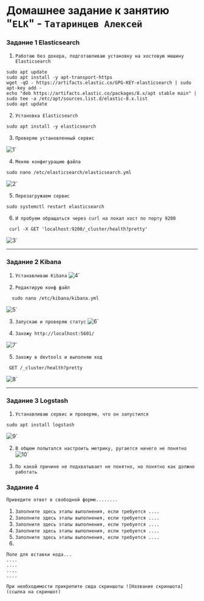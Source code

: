 # Домашнее задание к занятию "`ELK`" - `Татаринцев Алексей`




### Задание 1 Elasticsearch


1. `Работаю без докера, подготавливаю установку на хостовую машину Elasticsearch`

```
sudo apt update
sudo apt install -y apt-transport-https
wget -qO - https://artifacts.elastic.co/GPG-KEY-elasticsearch | sudo apt-key add -
echo "deb https://artifacts.elastic.co/packages/8.x/apt stable main" | sudo tee -a /etc/apt/sources.list.d/elastic-8.x.list
sudo apt update

```
2. `Установка Elasticsearch`
```
sudo apt install -y elasticsearch

```
3. `Проверяю установленный сервис`

![1](https://github.com/Foxbeerxxx/elk/blob/main/img/img1.png)`


4. `Меняю конфигурацию файла`
```
sudo nano /etc/elasticsearch/elasticsearch.yml

```
![2](https://github.com/Foxbeerxxx/elk/blob/main/img/img2.png)`

5. `Перезагружаем сервис`

```
sudo systemctl restart elasticsearch

```
6. `И пробуем обращаться через curl на локал хост по порту 9200`

```
 curl -X GET 'localhost:9200/_cluster/health?pretty'    

```
![3](https://github.com/Foxbeerxxx/elk/blob/main/img/img3.png)`

---

### Задание 2 Kibana

1. `Устанавливаю Kibana`
![4](https://github.com/Foxbeerxxx/elk/blob/main/img/img4.png)`


2. `Редактирую конф файл `
```
  sudo nano /etc/kibana/kibana.yml
```  
![5](https://github.com/Foxbeerxxx/elk/blob/main/img/img5.png)`

3. `Запускаю и проверяю статус`
![6](https://github.com/Foxbeerxxx/elk/blob/main/img/img6.png)`

4. `Захожу http://localhost:5601/ `

![7](https://github.com/Foxbeerxxx/elk/blob/main/img/img7.png)`


5. `Захожу в devtools и выполняю код`
``` 
 GET /_cluster/health?pretty

``` 
![8](https://github.com/Foxbeerxxx/elk/blob/main/img/img8.png)`

---

### Задание 3 Logstash

1. `Устанавливаю сервис и проверяю, что он запустился`
```
sudo apt install logstash
```
![9](https://github.com/Foxbeerxxx/elk/blob/main/img/img9.png)`

2. `В общем попытался настроить метрику, ругается ничего не понятно`
![10](https://github.com/Foxbeerxxx/elk/blob/main/img/img10.png)`

3. `По какой причине не подхватывает не понятно, но понятно как должно работать`

### Задание 4

`Приведите ответ в свободной форме........`

1. `Заполните здесь этапы выполнения, если требуется ....`
2. `Заполните здесь этапы выполнения, если требуется ....`
3. `Заполните здесь этапы выполнения, если требуется ....`
4. `Заполните здесь этапы выполнения, если требуется ....`
5. `Заполните здесь этапы выполнения, если требуется ....`
6. 

```
Поле для вставки кода...
....
....
....
....
```

`При необходимости прикрепитe сюда скриншоты
![Название скриншота](ссылка на скриншот)`
